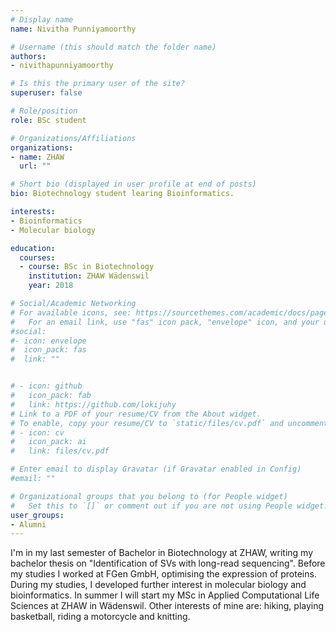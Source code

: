 ```yaml
---
# Display name
name: Nivitha Punniyamoorthy

# Username (this should match the folder name)
authors:
- nivithapunniyamoorthy

# Is this the primary user of the site?
superuser: false

# Role/position
role: BSc student

# Organizations/Affiliations
organizations:
- name: ZHAW
  url: ""

# Short bio (displayed in user profile at end of posts)
bio: Biotechnology student learing Bioinformatics.

interests:
- Bioinformatics
- Molecular biology

education:
  courses:
  - course: BSc in Biotechnology
    institution: ZHAW Wädenswil
    year: 2018

# Social/Academic Networking
# For available icons, see: https://sourcethemes.com/academic/docs/page-builder/#icons
#   For an email link, use "fas" icon pack, "envelope" icon, and your uzh email up to before the '@'.
#social:
#- icon: envelope
#  icon_pack: fas
#  link: ""


# - icon: github
#   icon_pack: fab
#   link: https://github.com/lokijuhy
# Link to a PDF of your resume/CV from the About widget.
# To enable, copy your resume/CV to `static/files/cv.pdf` and uncomment the lines below.
# - icon: cv
#   icon_pack: ai
#   link: files/cv.pdf

# Enter email to display Gravatar (if Gravatar enabled in Config)
#email: ""

# Organizational groups that you belong to (for People widget)
#   Set this to `[]` or comment out if you are not using People widget.
user_groups:
- Alumni
---
```


I'm in my last semester of Bachelor in Biotechnology at ZHAW, writing my bachelor thesis on "Identification of SVs with long-read sequencing". Before my studies I worked at FGen GmbH, optimising the expression of proteins. During my studies, I developed further interest in molecular biology and bioinformatics. In summer I will start my MSc in Applied Computational Life Sciences at ZHAW in Wädenswil.
Other interests of mine are: hiking, playing basketball, riding a motorcycle and knitting.


